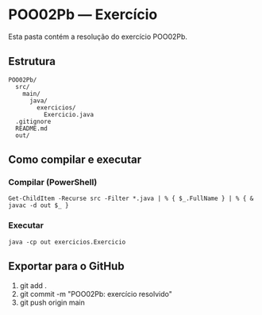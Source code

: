 # POO02Pb — Exercício

Esta pasta contém a resolução do exercício POO02Pb.

## Estrutura
```
POO02Pb/
  src/
    main/
      java/
        exercicios/
          Exercicio.java
  .gitignore
  README.md
  out/
```

## Como compilar e executar

### Compilar (PowerShell)
```
Get-ChildItem -Recurse src -Filter *.java | % { $_.FullName } | % { & javac -d out $_ }
```

### Executar
```
java -cp out exercicios.Exercicio
```

## Exportar para o GitHub
1. git add .
2. git commit -m "POO02Pb: exercício resolvido"
3. git push origin main
